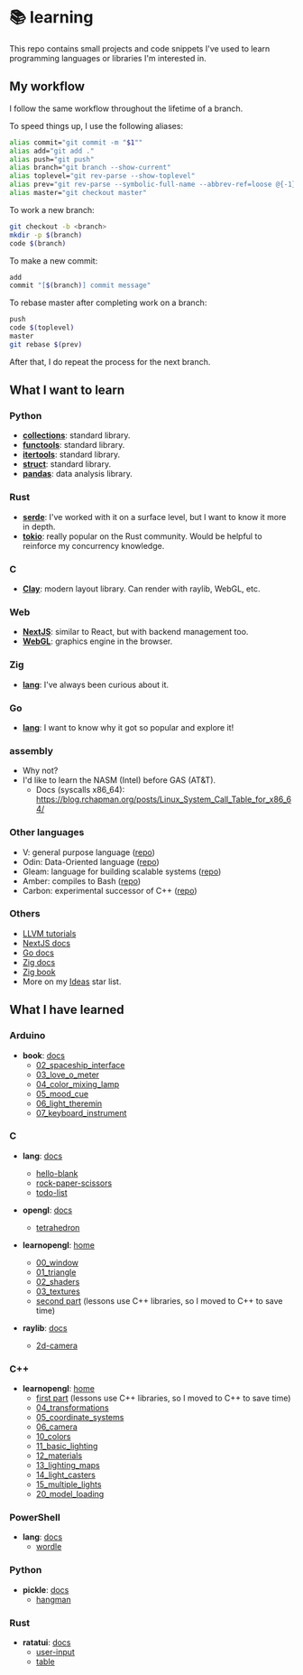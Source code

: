 # 📚 learning

This repo contains small projects and code snippets I've used to learn
programming languages or libraries I'm interested in.

## My workflow

I follow the same workflow throughout the lifetime of a branch.

To speed things up, I use the following aliases:

```sh
alias commit="git commit -m "$1""
alias add="git add ."
alias push="git push"
alias branch="git branch --show-current"
alias toplevel="git rev-parse --show-toplevel"
alias prev="git rev-parse --symbolic-full-name --abbrev-ref=loose @{-1}"
alias master="git checkout master"
```

To work a new branch:

```sh
git checkout -b <branch>
mkdir -p $(branch)
code $(branch)
```

To make a new commit:

```sh
add
commit "[$(branch)] commit message"
```

To rebase master after completing work on a branch:

```sh
push
code $(toplevel)
master
git rebase $(prev)
```

After that, I do repeat the process for the next branch.

## What I want to learn

### Python
- [**collections**](https://docs.python.org/3.13/library/collections.html): standard library.
- [**functools**](https://docs.python.org/3.13/library/functools.html): standard library.
- [**itertools**](https://docs.python.org/3.13/library/itertools.html): standard library.
- [**struct**](https://docs.python.org/3.13/library/struct.html): standard library.
- [**pandas**](https://pandas.pydata.org/docs/): data analysis library.

### Rust
- [**serde**](https://serde.rs/): I've worked with it on a surface level, but I want to know it more in depth.
- [**tokio**](https://tokio.rs/): really popular on the Rust community. Would be helpful to reinforce my concurrency knowledge.

### C
- [**Clay**](https://www.nicbarker.com/clay): modern layout library. Can render with raylib, WebGL, etc. 

### Web
- [**NextJS**](https://nextjs.org/): similar to React, but with backend management too.
- [**WebGL**](https://developer.mozilla.org/en-US/docs/Web/API/WebGL_API): graphics engine in the browser.

### Zig
- [**lang**](https://ziglang.org/): I've always been curious about it. 

### Go
- [**lang**](https://go.dev/): I want to know why it got so popular and explore it!

### assembly
- Why not?
- I'd like to learn the NASM (Intel) before GAS (AT&T).
  - Docs (syscalls x86_64): https://blog.rchapman.org/posts/Linux_System_Call_Table_for_x86_64/

### Other languages
- V: general purpose language ([repo](https://github.com/vlang/v))
- Odin: Data-Oriented language ([repo](https://github.com/odin-lang/Odin))
- Gleam: language for building scalable systems ([repo](https://github.com/gleam-lang/gleam))
- Amber: compiles to Bash ([repo](https://github.com/amber-lang/amber))
- Carbon: experimental successor of C++ ([repo](https://github.com/carbon-language/carbon-lang))

### Others
- [LLVM tutorials](https://llvm.org/docs/tutorial/)
- [NextJS docs](https://nextjs.org/learn)
- [Go docs](https://go.dev/learn/)
- [Zig docs](https://ziglang.org/learn/)
- [Zig book](https://pedropark99.github.io/zig-book/)
- More on my [Ideas](https://github.com/stars/kerudev/lists/ideas) star list.

## What I have learned

### Arduino
- **book**: [docs](https://docs.arduino.cc/)
  - [02_spaceship_interface](./arduino/book/02_spaceship_interface)
  - [03_love_o_meter](./arduino/book/03_love_o_meter)
  - [04_color_mixing_lamp](./arduino/book/04_color_mixing_lamp)
  - [05_mood_cue](./arduino/book/05_mood_cue)
  - [06_light_theremin](./arduino/book/06_light_theremin)
  - [07_keyboard_instrument](./arduino/book/07_keyboard_instrument)

### C
- **lang**: [docs](https://en.cppreference.com/w/c/language)
  - [hello-blank](./c/lang/hello-blank)
  - [rock-paper-scissors](./c/lang/rock-paper-scissors)
  - [todo-list](./c/lang/todo-list)

- **opengl**: [docs](https://www.opengl.org/)
  - [tetrahedron](./c/opengl/tetrahedron)

- **learnopengl**: [home](https://learnopengl.com/)
  - [00_window](./c/opengl/learnopengl/00_window)
  - [01_triangle](./c/opengl/learnopengl/01_triangle)
  - [02_shaders](./c/opengl/learnopengl/02_shaders)
  - [03_textures](./c/opengl/learnopengl/03_textures)
  - [second part](./cpp/opengl/learnopengl) (lessons use C++ libraries, so I moved to C++ to save time)

- **raylib**: [docs](https://www.raylib.com/)
  - [2d-camera](./c/raylib/2d-camera)

### C++
- **learnopengl**: [home](https://learnopengl.com/)
  - [first part](./c/opengl/learnopengl) (lessons use C++ libraries, so I moved to C++ to save time)
  - [04_transformations](./cpp/opengl/learnopengl/04_transformations)
  - [05_coordinate_systems](./cpp/opengl/learnopengl/05_coordinate_systems)
  - [06_camera](./cpp/opengl/learnopengl/06_camera)
  - [10_colors](./cpp/opengl/learnopengl/10_colors)
  - [11_basic_lighting](./cpp/opengl/learnopengl/11_basic_lighting)
  - [12_materials](./cpp/opengl/learnopengl/12_materials)
  - [13_lighting_maps](./cpp/opengl/learnopengl/13_lighting_maps)
  - [14_light_casters](./cpp/opengl/learnopengl/14_light_casters)
  - [15_multiple_lights](./cpp/opengl/learnopengl/15_multiple_lights)
  - [20_model_loading](./cpp/opengl/learnopengl/20_model_loading)

### PowerShell
- **lang**: [docs](https://learn.microsoft.com/en-us/powershell/scripting/how-to-use-docs?view=powershell-7.5)
  - [wordle](./powershell/lang/wordle)

### Python
- **pickle**: [docs](https://docs.python.org/3/library/pickle.html)
  - [hangman](./python/pickle/hangman)

### Rust
- **ratatui**: [docs](https://ratatui.rs/)
  - [user-input](./rust/ratatui/user-input)
  - [table](./rust/ratatui/table)
